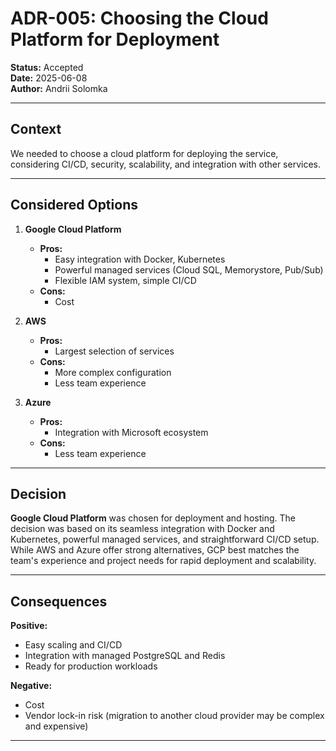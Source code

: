 # ADR-005: Choosing the Cloud Platform for Deployment

**Status:** Accepted  
**Date:** 2025-06-08  
**Author:** Andrii Solomka

---

## Context

We needed to choose a cloud platform for deploying the service, considering CI/CD, security, scalability, and integration with other services.

---

## Considered Options

1. **Google Cloud Platform**  
   - **Pros:**  
     - Easy integration with Docker, Kubernetes  
     - Powerful managed services (Cloud SQL, Memorystore, Pub/Sub)  
     - Flexible IAM system, simple CI/CD  
   - **Cons:**  
     - Cost

2. **AWS**  
   - **Pros:**  
     - Largest selection of services  
   - **Cons:**  
     - More complex configuration
     - Less team experience

3. **Azure**  
   - **Pros:**  
     - Integration with Microsoft ecosystem  
   - **Cons:**  
     - Less team experience

---

## Decision

**Google Cloud Platform** was chosen for deployment and hosting. The decision was based on its seamless integration with Docker and Kubernetes, powerful managed services, and straightforward CI/CD setup. While AWS and Azure offer strong alternatives, GCP best matches the team's experience and project needs for rapid deployment and scalability.

---

## Consequences

**Positive:**  
- Easy scaling and CI/CD  
- Integration with managed PostgreSQL and Redis  
- Ready for production workloads

**Negative:**  
- Cost
- Vendor lock-in risk (migration to another cloud provider may be complex and expensive)
---